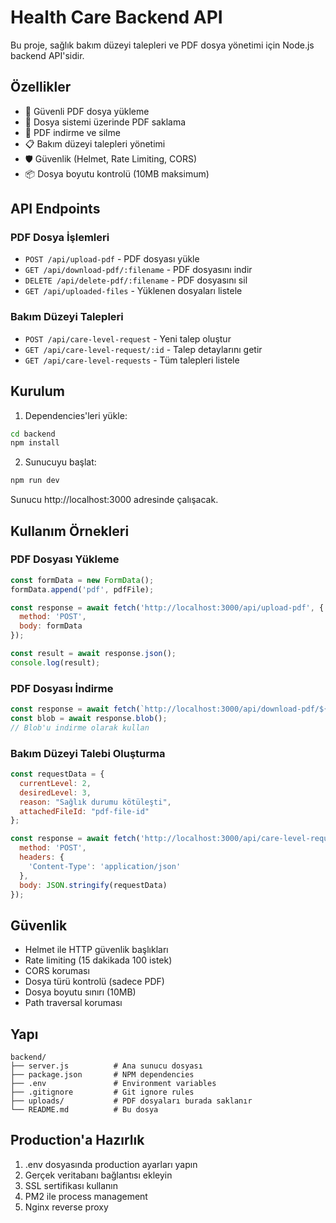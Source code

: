 # Health Care Backend API

Bu proje, sağlık bakım düzeyi talepleri ve PDF dosya yönetimi için Node.js backend API'sidir.

## Özellikler

- 🔐 Güvenli PDF dosya yükleme
- 📁 Dosya sistemi üzerinde PDF saklama
- 🔄 PDF indirme ve silme
- 📋 Bakım düzeyi talepleri yönetimi
- 🛡️ Güvenlik (Helmet, Rate Limiting, CORS)
- 📦 Dosya boyutu kontrolü (10MB maksimum)

## API Endpoints

### PDF Dosya İşlemleri
- `POST /api/upload-pdf` - PDF dosyası yükle
- `GET /api/download-pdf/:filename` - PDF dosyasını indir
- `DELETE /api/delete-pdf/:filename` - PDF dosyasını sil
- `GET /api/uploaded-files` - Yüklenen dosyaları listele

### Bakım Düzeyi Talepleri
- `POST /api/care-level-request` - Yeni talep oluştur
- `GET /api/care-level-request/:id` - Talep detaylarını getir
- `GET /api/care-level-requests` - Tüm talepleri listele

## Kurulum

1. Dependencies'leri yükle:
```bash
cd backend
npm install
```

2. Sunucuyu başlat:
```bash
npm run dev
```

Sunucu http://localhost:3000 adresinde çalışacak.

## Kullanım Örnekleri

### PDF Dosyası Yükleme
```javascript
const formData = new FormData();
formData.append('pdf', pdfFile);

const response = await fetch('http://localhost:3000/api/upload-pdf', {
  method: 'POST',
  body: formData
});

const result = await response.json();
console.log(result);
```

### PDF Dosyası İndirme
```javascript
const response = await fetch(`http://localhost:3000/api/download-pdf/${filename}`);
const blob = await response.blob();
// Blob'u indirme olarak kullan
```

### Bakım Düzeyi Talebi Oluşturma
```javascript
const requestData = {
  currentLevel: 2,
  desiredLevel: 3,
  reason: "Sağlık durumu kötüleşti",
  attachedFileId: "pdf-file-id"
};

const response = await fetch('http://localhost:3000/api/care-level-request', {
  method: 'POST',
  headers: {
    'Content-Type': 'application/json'
  },
  body: JSON.stringify(requestData)
});
```

## Güvenlik

- Helmet ile HTTP güvenlik başlıkları
- Rate limiting (15 dakikada 100 istek)
- CORS koruması
- Dosya türü kontrolü (sadece PDF)
- Dosya boyutu sınırı (10MB)
- Path traversal koruması

## Yapı

```
backend/
├── server.js          # Ana sunucu dosyası
├── package.json       # NPM dependencies
├── .env               # Environment variables
├── .gitignore         # Git ignore rules
├── uploads/           # PDF dosyaları burada saklanır
└── README.md          # Bu dosya
```

## Production'a Hazırlık

1. .env dosyasında production ayarları yapın
2. Gerçek veritabanı bağlantısı ekleyin
3. SSL sertifikası kullanın
4. PM2 ile process management
5. Nginx reverse proxy
